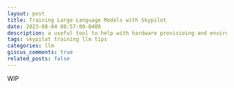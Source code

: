 ```yaml
---
layout: post
title: Training Large Language Models with Skypilot
date: 2023-08-04 08:57:00-0400
description: a useful tool to help with hardware provisioing and environment setup for training large language models.
tags: skypilot training llm tips
categories: llm
giscus_comments: true
related_posts: false
---
```


WIP

